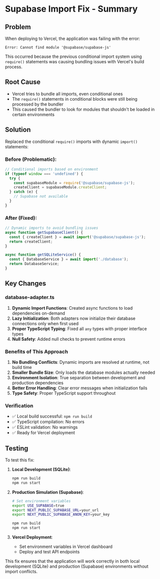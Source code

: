 # Supabase Import Fix - Summary

## Problem
When deploying to Vercel, the application was failing with the error:
```
Error: Cannot find module '@supabase/supabase-js'
```

This occurred because the previous conditional import system using `require()` statements was causing bundling issues with Vercel's build process.

## Root Cause
- Vercel tries to bundle all imports, even conditional ones
- The `require()` statements in conditional blocks were still being processed by the bundler
- This caused the bundler to look for modules that shouldn't be loaded in certain environments

## Solution
Replaced the conditional `require()` imports with dynamic `import()` statements:

### Before (Problematic):
```typescript
// Conditional imports based on environment
if (typeof window === 'undefined') {
  try {
    const supabaseModule = require('@supabase/supabase-js');
    createClient = supabaseModule.createClient;
  } catch (e) {
    // Supabase not available
  }
}
```

### After (Fixed):
```typescript
// Dynamic imports to avoid bundling issues
async function getSupabaseClient() {
  const { createClient } = await import('@supabase/supabase-js');
  return createClient;
}

async function getSQLiteService() {
  const { DatabaseService } = await import('./database');
  return DatabaseService;
}
```

## Key Changes

### database-adapter.ts
1. **Dynamic Import Functions**: Created async functions to load dependencies on-demand
2. **Lazy Initialization**: Both adapters now initialize their database connections only when first used
3. **Proper TypeScript Typing**: Fixed all `any` types with proper interface types
4. **Null Safety**: Added null checks to prevent runtime errors

### Benefits of This Approach
1. **No Bundling Conflicts**: Dynamic imports are resolved at runtime, not build time
2. **Smaller Bundle Size**: Only loads the database modules actually needed
3. **Environment Isolation**: True separation between development and production dependencies
4. **Better Error Handling**: Clear error messages when initialization fails
5. **Type Safety**: Proper TypeScript support throughout

### Verification
- ✅ Local build successful: `npm run build`
- ✅ TypeScript compilation: No errors
- ✅ ESLint validation: No warnings
- ✅ Ready for Vercel deployment

## Testing
To test this fix:

1. **Local Development (SQLite)**:
   ```bash
   npm run build
   npm run start
   ```

2. **Production Simulation (Supabase)**:
   ```bash
   # Set environment variables
   export USE_SUPABASE=true
   export NEXT_PUBLIC_SUPABASE_URL=your_url
   export NEXT_PUBLIC_SUPABASE_ANON_KEY=your_key
   
   npm run build
   npm run start
   ```

3. **Vercel Deployment**:
   - Set environment variables in Vercel dashboard
   - Deploy and test API endpoints

This fix ensures that the application will work correctly in both local development (SQLite) and production (Supabase) environments without import conflicts.
